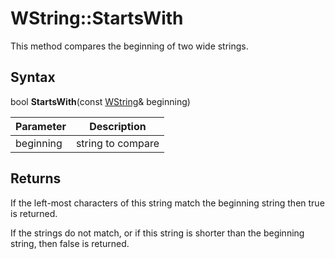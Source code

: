 # WString::StartsWith

This method compares the beginning of two wide strings.

## Syntax

bool **StartsWith**(const [WString](WString.md)& beginning)

| Parameter | Description |
|---|---|
| beginning | string to compare |

## Returns

If the left-most characters of this string match the beginning string then true is returned.

If the strings do not match, or if this string is shorter than the beginning string, then false is returned.
